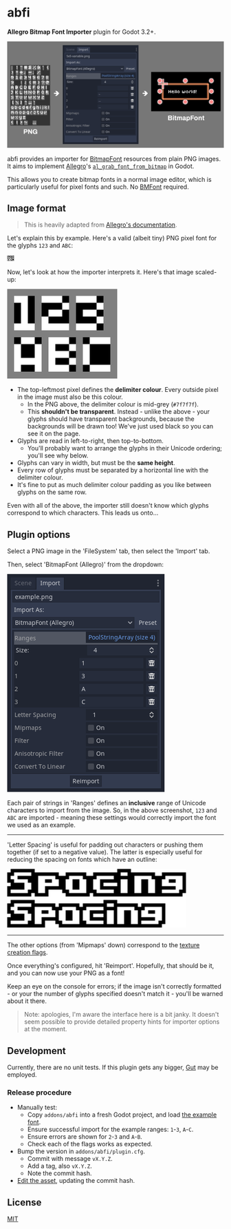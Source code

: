 # abfi

**Allegro Bitmap Font Importer** plugin for Godot 3.2+.

![Diagram](./.images/diagram.png)

abfi provides an importer for [BitmapFont](https://docs.godotengine.org/en/3.2/classes/class_bitmapfont.html) resources from plain PNG images. It aims to implement [Allegro](https://liballeg.org/)'s [`al_grab_font_from_bitmap`](https://liballeg.org/a5docs/trunk/font.html#al_grab_font_from_bitmap) in Godot.

This allows you to create bitmap fonts in a normal image editor, which is particularly useful for pixel fonts and such. No [BMFont](https://www.angelcode.com/products/bmfont/) required.

## Image format

> This is heavily adapted from [Allegro's documentation](https://liballeg.org/a5docs/trunk/font.html#al_grab_font_from_bitmap).

Let's explain this by example. Here's a valid (albeit tiny) PNG pixel font for the glyphs `123` and `ABC`:

![Example](./.images/example.png)

Now, let's look at how the importer interprets it. Here's that image scaled-up:

![Example at 16x scale](./.images/example-large.png)

* The top-leftmost pixel defines the **delimiter colour**. Every outside pixel in the image must also be this colour.
  * In the PNG above, the delimiter colour is mid-grey (`#7f7f7f`).
  * This **shouldn't be transparent**. Instead - unlike the above - your glyphs should have transparent backgrounds, because the backgrounds will be drawn too! We've just used black so you can see it on the page.
* Glyphs are read in left-to-right, then top-to-bottom.
  * You'll probably want to arrange the glyphs in their Unicode ordering; you'll see why below.
* Glyphs can vary in width, but must be the **same height**.
* Every row of glyphs must be separated by a horizontal line with the delimiter colour.
* It's fine to put as much delimiter colour padding as you like between glyphs on the same row.

Even with all of the above, the importer still doesn't know which glyphs correspond to which characters. This leads us onto...

## Plugin options

Select a PNG image in the 'FileSystem' tab, then select the 'Import' tab.

Then, select 'BitmapFont (Allegro)' from the dropdown:

![UI](./.images/ui.png)

Each pair of strings in 'Ranges' defines an **inclusive** range of Unicode characters to import from the image. So, in the above screenshot, `123` and `ABC` are imported - meaning these settings would correctly import the font we used as an example.

---

'Letter Spacing' is useful for padding out characters or pushing them together (if set to a negative value). The latter is especially useful for reducing the spacing on fonts which have an outline:

![Letter spacing demonstration with outline font](./.images/spacing.png)

---

The other options (from 'Mipmaps' down) correspond to the [texture creation flags](https://docs.godotengine.org/en/3.2/classes/class_texture.html#enum-texture-flags).

Once everything's configured, hit 'Reimport'. Hopefully, that should be it, and you can now use your PNG as a font!

Keep an eye on the console for errors; if the image isn't correctly formatted - or your the number of glyphs specified doesn't match it - you'll be warned about it there.

> Note: apologies, I'm aware the interface here is a bit janky. It doesn't seem possible to provide detailed property hints for importer options at the moment.

## Development

Currently, there are no unit tests. If this plugin gets any bigger, [Gut](https://github.com/bitwes/Gut) may be employed.

### Release procedure

* Manually test:
  * Copy `addons/abfi` into a fresh Godot project, and load [the example font](./.images/example.png).
  * Ensure successful import for the example ranges: `1`-`3`, `A`-`C`.
  * Ensure errors are shown for `2`-`3` and `A`-`B`.
  * Check each of the flags works as expected.
* Bump the version in `addons/abfi/plugin.cfg`.
  * Commit with message `vX.Y.Z`.
  * Add a tag, also `vX.Y.Z`.
  * Note the commit hash.
* [Edit the asset](https://godotengine.org/asset-library/asset/598/edit), updating the commit hash.

## License

[MIT](./LICENSE)
